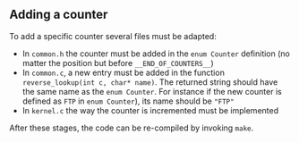 ## Adding a counter

To add a specific counter several files must be adapted:

* In `common.h` the counter must be added in the `enum Counter`
definition (no matter the position but before `__END_OF_COUNTERS__`)
* In `common.c`, a new entry must be added in the function `reverse_lookup(int c, char* name)`. The returned string should
have the same name as the `enum Counter`. For instance if the new counter is defined as `FTP` in `enum Counter`), its name should be `"FTP"`
* In `kernel.c` the way the counter is incremented must be implemented

After these stages, the code can be re-compiled by invoking `make`.
